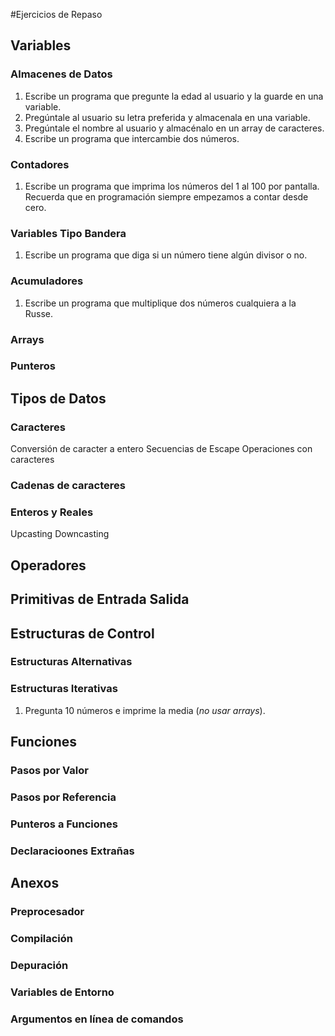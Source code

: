 #Ejercicios de Repaso

## Variables

### Almacenes de Datos

1. Escribe un programa que pregunte la edad al usuario y la guarde en una variable.
1. Pregúntale al usuario su letra preferida y almacenala en una variable.
1. Pregúntale el nombre al usuario y almacénalo en un array de caracteres.
1. Escribe un programa que intercambie dos números.

### Contadores
1. Escribe un programa que imprima los números del 1 al 100 por pantalla. Recuerda que en programación siempre empezamos a contar desde cero.

### Variables Tipo Bandera
1. Escribe un programa que diga si un número tiene algún divisor o no.

### Acumuladores
1. Escribe un programa que multiplique dos números cualquiera a la Russe.
### Arrays

### Punteros

## Tipos de Datos

### Caracteres

Conversión de caracter a entero
Secuencias de Escape
Operaciones con caracteres

### Cadenas de caracteres

### Enteros y Reales
Upcasting 
Downcasting

## Operadores

## Primitivas de Entrada Salida

## Estructuras de Control

### Estructuras Alternativas

### Estructuras Iterativas

1. Pregunta 10 números e imprime la media (_no usar arrays_).

## Funciones
### Pasos por Valor
### Pasos por Referencia
### Punteros a Funciones
### Declaracioones Extrañas

## Anexos

### Preprocesador
### Compilación
### Depuración
### Variables de Entorno
### Argumentos en línea de comandos
